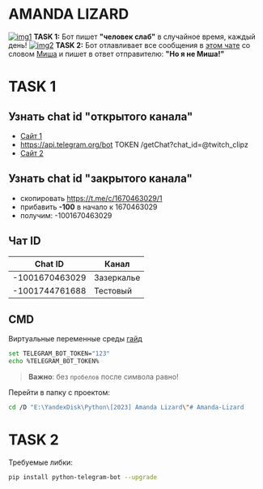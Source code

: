 # AMANDA LIZARD
[![img1](https://i.imgur.com/iEhVQbu.png)](https://t.me/c/1670463029/22981)
__TASK 1:__ Бот пишет __"человек слаб"__ в случайное время, каждый день!
[![img2](https://i.imgur.com/XGysCKv.png)](https://t.me/c/1670463029/22970)
__TASK 2:__ Бот отлавливает все сообщения в [этом чате](https://t.me/+KX4rjiQrjpc2NjIy) со словом [Миша](https://regex101.com/) и пишет в ответ отправителю: __"Но я не Миша!"__

# TASK 1
## Узнать chat id __"открытого канала"__
- [Сайт 1](https://lavrynenko.com/get_id_from_telegram.php)
- https://api.telegram.org/bot TOKEN /getChat?chat_id=@twitch_clipz
- [Сайт 2](https://xcoding.guru/chat-id-telegram)

## Узнать chat id __"закрытого канала"__
- скопировать https://t.me/c/1670463029/1
- прибавить __-100__ в начало к 1670463029
- получим: -1001670463029

## Чат ID
| Chat ID | Канал |
| ------ | ------ |
| -1001670463029 | Зазеркалье |
| -1001744761688 | Тестовый |

## CMD
Виртуальные переменные среды [гайд](https://www3.ntu.edu.sg/home/ehchua/programming/howto/Environment_Variables.html)
```sh
set TELEGRAM_BOT_TOKEN="123"
echo %TELEGRAM_BOT_TOKEN%
```
> __Важно__: без `пробелов` после символа равно!

Перейти в папку с проектом:
```sh
cd /D "E:\YandexDisk\Python\[2023] Amanda Lizard\"# Amanda-Lizard
```

# TASK 2
Требуемые либки:
```sh
pip install python-telegram-bot --upgrade
```

